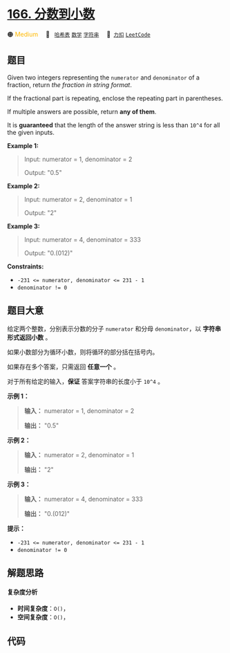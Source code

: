 # [166. 分数到小数](https://2xiao.github.io/leetcode-js/problem/0166.html)

🟠 <font color=#ffb800>Medium</font>&emsp; 🔖&ensp; [`哈希表`](/tag/hash-table.md) [`数学`](/tag/math.md) [`字符串`](/tag/string.md)&emsp; 🔗&ensp;[`力扣`](https://leetcode.cn/problems/fraction-to-recurring-decimal) [`LeetCode`](https://leetcode.com/problems/fraction-to-recurring-decimal)

## 题目

Given two integers representing the `numerator` and `denominator` of a
fraction, return _the fraction in string format_.

If the fractional part is repeating, enclose the repeating part in
parentheses.

If multiple answers are possible, return **any of them**.

It is **guaranteed** that the length of the answer string is less than `10^4`
for all the given inputs.



**Example 1:**

> Input: numerator = 1, denominator = 2
> 
> Output: "0.5"

**Example 2:**

> Input: numerator = 2, denominator = 1
> 
> Output: "2"

**Example 3:**

> Input: numerator = 4, denominator = 333
> 
> Output: "0.(012)"

**Constraints:**

  * `-231 <= numerator, denominator <= 231 - 1`
  * `denominator != 0`


## 题目大意

给定两个整数，分别表示分数的分子 `numerator` 和分母 `denominator`，以 **字符串形式返回小数** 。

如果小数部分为循环小数，则将循环的部分括在括号内。

如果存在多个答案，只需返回 **任意一个** 。

对于所有给定的输入，**保证** 答案字符串的长度小于 `10^4` 。



**示例 1：**

> 
> 
> 
> 
> 
> **输入：** numerator = 1, denominator = 2
> 
> **输出：** "0.5"
> 
> 

**示例 2：**

> 
> 
> 
> 
> 
> **输入：** numerator = 2, denominator = 1
> 
> **输出：** "2"
> 
> 

**示例 3：**

> 
> 
> 
> 
> 
> **输入：** numerator = 4, denominator = 333
> 
> **输出：** "0.(012)"
> 
> 



**提示：**

  * `-231 <= numerator, denominator <= 231 - 1`
  * `denominator != 0`


## 解题思路

#### 复杂度分析

- **时间复杂度**：`O()`，
- **空间复杂度**：`O()`，

## 代码

```javascript

```